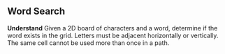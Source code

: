 ## Word Search
**Understand**
Given a 2D board of characters and a word, determine if the word exists in the grid. Letters must be adjacent horizontally or vertically. The same cell cannot be used more than once in a path.

